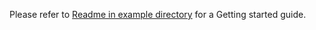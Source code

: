 
Please refer to [Readme in example directory](https://github.com/grpc/grpc-common/blob/master/node/route_guide/README.md)
for a Getting started guide.
